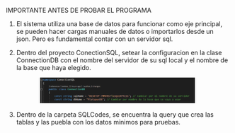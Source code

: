 IMPORTANTE ANTES DE PROBAR EL PROGRAMA

1) El sistema utiliza una base de datos para funcionar como eje principal, se pueden hacer cargas manuales de datos o importarlos desde un json. Pero es fundamental contar con un servidor sql.

2) Dentro del proyecto ConectionSQL, setear la configuracion en la clase ConnectionDB con el nombre del servidor de su sql local y el nombre de la base que haya elegido. 
<p align="center">
  <img src="https://github.com/zeekee/tps_laboratorio_ii/blob/main/TP-03/Resources/Configuracion%20de%20conexion.png" width="350" title="hover text">
</p>

3) Dentro de la carpeta SQLCodes, se encuentra la query que crea las tablas y las puebla con los datos minimos para pruebas.
